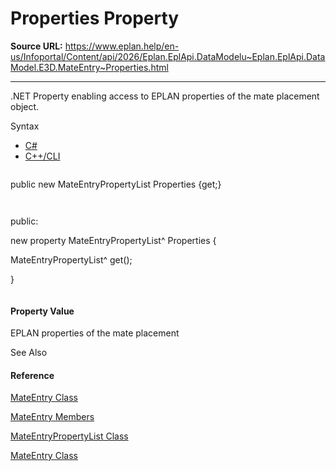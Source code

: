 # Properties Property

**Source URL:** https://www.eplan.help/en-us/Infoportal/Content/api/2026/Eplan.EplApi.DataModelu~Eplan.EplApi.DataModel.E3D.MateEntry~Properties.html

---

.NET Property enabling access to EPLAN properties of the mate placement object.

Syntax

- [C#](#i-syntax-CS)
- [C++/CLI](#i-syntax-CPP2005)

```
```
public new MateEntryPropertyList Properties {get;}
```
```

```
```
public:
new property MateEntryPropertyList^ Properties {
   MateEntryPropertyList^ get();
}
```
```

#### Property Value

EPLAN properties of the mate placement



See Also

#### Reference

[MateEntry Class](Eplan.EplApi.DataModelu~Eplan.EplApi.DataModel.E3D.MateEntry.html)
  
[MateEntry Members](Eplan.EplApi.DataModelu~Eplan.EplApi.DataModel.E3D.MateEntry_members.html)
  
[MateEntryPropertyList Class](Eplan.EplApi.DataModelu~Eplan.EplApi.DataModel.E3D.MateEntryPropertyList.html)
  
[MateEntry Class](Eplan.EplApi.DataModelu~Eplan.EplApi.DataModel.E3D.MateEntry.html)